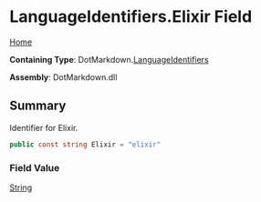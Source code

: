 # LanguageIdentifiers\.Elixir Field

[Home](../../../README.md)

**Containing Type**: DotMarkdown\.[LanguageIdentifiers](../README.md)

**Assembly**: DotMarkdown\.dll

## Summary

Identifier for Elixir\.

```csharp
public const string Elixir = "elixir"
```

### Field Value

[String](https://docs.microsoft.com/en-us/dotnet/api/system.string)

